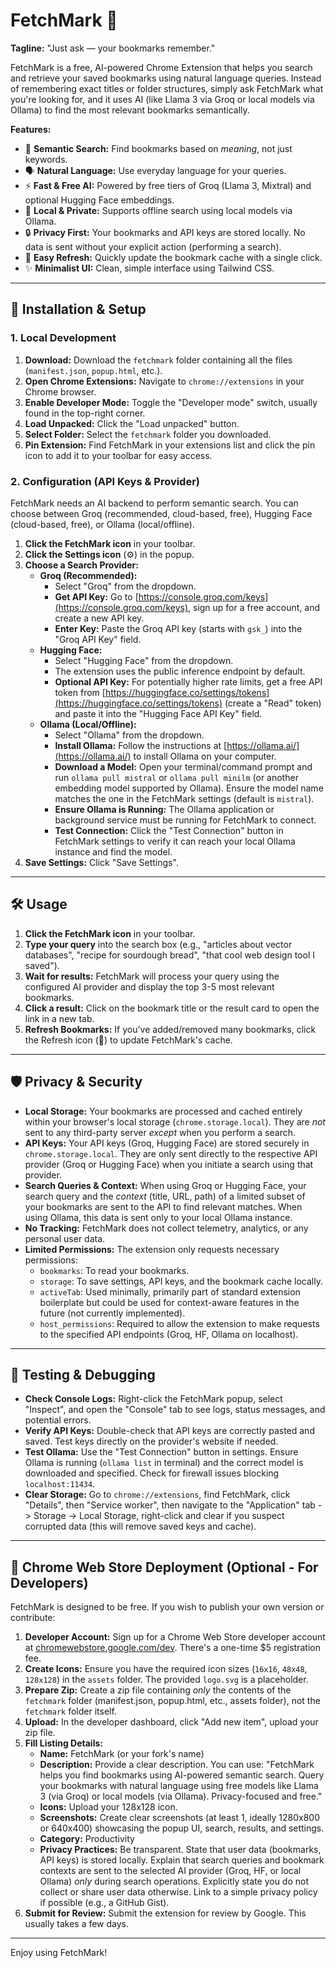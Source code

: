 # FetchMark 🐾

**Tagline:** "Just ask — your bookmarks remember."

FetchMark is a free, AI-powered Chrome Extension that helps you search and retrieve your saved bookmarks using natural language queries. Instead of remembering exact titles or folder structures, simply ask FetchMark what you're looking for, and it uses AI (like Llama 3 via Groq or local models via Ollama) to find the most relevant bookmarks semantically.

**Features:**

*   🧠 **Semantic Search:** Find bookmarks based on *meaning*, not just keywords.
*   🗣️ **Natural Language:** Use everyday language for your queries.
*   ⚡ **Fast & Free AI:** Powered by free tiers of Groq (Llama 3, Mixtral) and optional Hugging Face embeddings.
*   🏡 **Local & Private:** Supports offline search using local models via Ollama.
*   🔒 **Privacy First:** Your bookmarks and API keys are stored locally. No data is sent without your explicit action (performing a search).
*   🔄 **Easy Refresh:** Quickly update the bookmark cache with a single click.
*   ✨ **Minimalist UI:** Clean, simple interface using Tailwind CSS.

---

## 🚀 Installation & Setup

### 1. Local Development

1.  **Download:** Download the `fetchmark` folder containing all the files (`manifest.json`, `popup.html`, etc.).
2.  **Open Chrome Extensions:** Navigate to `chrome://extensions` in your Chrome browser.
3.  **Enable Developer Mode:** Toggle the "Developer mode" switch, usually found in the top-right corner.
4.  **Load Unpacked:** Click the "Load unpacked" button.
5.  **Select Folder:** Select the `fetchmark` folder you downloaded.
6.  **Pin Extension:** Find FetchMark in your extensions list and click the pin icon to add it to your toolbar for easy access.

### 2. Configuration (API Keys & Provider)

FetchMark needs an AI backend to perform semantic search. You can choose between Groq (recommended, cloud-based, free), Hugging Face (cloud-based, free), or Ollama (local/offline).

1.  **Click the FetchMark icon** in your toolbar.
2.  **Click the Settings icon** (⚙️) in the popup.
3.  **Choose a Search Provider:**
    *   **Groq (Recommended):**
        *   Select "Groq" from the dropdown.
        *   **Get API Key:** Go to [https://console.groq.com/keys](https://console.groq.com/keys), sign up for a free account, and create a new API key.
        *   **Enter Key:** Paste the Groq API key (starts with `gsk_`) into the "Groq API Key" field.
    *   **Hugging Face:**
        *   Select "Hugging Face" from the dropdown.
        *   The extension uses the public inference endpoint by default.
        *   **Optional API Key:** For potentially higher rate limits, get a free API token from [https://huggingface.co/settings/tokens](https://huggingface.co/settings/tokens) (create a "Read" token) and paste it into the "Hugging Face API Key" field.
    *   **Ollama (Local/Offline):**
        *   Select "Ollama" from the dropdown.
        *   **Install Ollama:** Follow the instructions at [https://ollama.ai/](https://ollama.ai/) to install Ollama on your computer.
        *   **Download a Model:** Open your terminal/command prompt and run `ollama pull mistral` or `ollama pull minilm` (or another embedding model supported by Ollama). Ensure the model name matches the one in the FetchMark settings (default is `mistral`).
        *   **Ensure Ollama is Running:** The Ollama application or background service must be running for FetchMark to connect.
        *   **Test Connection:** Click the "Test Connection" button in FetchMark settings to verify it can reach your local Ollama instance and find the model.
4.  **Save Settings:** Click "Save Settings".

---

## 🛠️ Usage

1.  **Click the FetchMark icon** in your toolbar.
2.  **Type your query** into the search box (e.g., "articles about vector databases", "recipe for sourdough bread", "that cool web design tool I saved").
3.  **Wait for results:** FetchMark will process your query using the configured AI provider and display the top 3-5 most relevant bookmarks.
4.  **Click a result:** Click on the bookmark title or the result card to open the link in a new tab.
5.  **Refresh Bookmarks:** If you've added/removed many bookmarks, click the Refresh icon (🔄) to update FetchMark's cache.

---

## 🛡️ Privacy & Security

*   **Local Storage:** Your bookmarks are processed and cached entirely within your browser's local storage (`chrome.storage.local`). They are *not* sent to any third-party server *except* when you perform a search.
*   **API Keys:** Your API keys (Groq, Hugging Face) are stored securely in `chrome.storage.local`. They are only sent directly to the respective API provider (Groq or Hugging Face) when you initiate a search using that provider.
*   **Search Queries & Context:** When using Groq or Hugging Face, your search query and the *context* (title, URL, path) of a limited subset of your bookmarks are sent to the API to find relevant matches. When using Ollama, this data is sent only to your local Ollama instance.
*   **No Tracking:** FetchMark does not collect telemetry, analytics, or any personal user data.
*   **Limited Permissions:** The extension only requests necessary permissions:
    *   `bookmarks`: To read your bookmarks.
    *   `storage`: To save settings, API keys, and the bookmark cache locally.
    *   `activeTab`: Used minimally, primarily part of standard extension boilerplate but could be used for context-aware features in the future (not currently implemented).
    *   `host_permissions`: Required to allow the extension to make requests to the specified API endpoints (Groq, HF, Ollama on localhost).

---

## 🧪 Testing & Debugging

*   **Check Console Logs:** Right-click the FetchMark popup, select "Inspect", and open the "Console" tab to see logs, status messages, and potential errors.
*   **Verify API Keys:** Double-check that API keys are correctly pasted and saved. Test keys directly on the provider's website if needed.
*   **Test Ollama:** Use the "Test Connection" button in settings. Ensure Ollama is running (`ollama list` in terminal) and the correct model is downloaded and specified. Check for firewall issues blocking `localhost:11434`.
*   **Clear Storage:** Go to `chrome://extensions`, find FetchMark, click "Details", then "Service worker", then navigate to the "Application" tab -> Storage -> Local Storage, right-click and clear if you suspect corrupted data (this will remove saved keys and cache).

---

## 🚀 Chrome Web Store Deployment (Optional - For Developers)

FetchMark is designed to be free. If you wish to publish your own version or contribute:

1.  **Developer Account:** Sign up for a Chrome Web Store developer account at [chromewebstore.google.com/dev](https://chromewebstore.google.com/dev). There's a one-time $5 registration fee.
2.  **Create Icons:** Ensure you have the required icon sizes (`16x16`, `48x48`, `128x128`) in the `assets` folder. The provided `logo.svg` is a placeholder.
3.  **Prepare Zip:** Create a zip file containing *only* the contents of the `fetchmark` folder (manifest.json, popup.html, etc., assets folder), not the `fetchmark` folder itself.
4.  **Upload:** In the developer dashboard, click "Add new item", upload your zip file.
5.  **Fill Listing Details:**
    *   **Name:** FetchMark (or your fork's name)
    *   **Description:** Provide a clear description. You can use: "FetchMark helps you find bookmarks using AI-powered semantic search. Query your bookmarks with natural language using free models like Llama 3 (via Groq) or local models (via Ollama). Privacy-focused and free."
    *   **Icons:** Upload your 128x128 icon.
    *   **Screenshots:** Create clear screenshots (at least 1, ideally 1280x800 or 640x400) showcasing the popup UI, search, results, and settings.
    *   **Category:** Productivity
    *   **Privacy Practices:** Be transparent. State that user data (bookmarks, API keys) is stored locally. Explain that search queries and bookmark contexts are sent to the selected AI provider (Groq, HF, or local Ollama) *only* during search operations. Explicitly state you do not collect or share user data otherwise. Link to a simple privacy policy if possible (e.g., a GitHub Gist).
6.  **Submit for Review:** Submit the extension for review by Google. This usually takes a few days.

---

Enjoy using FetchMark!
